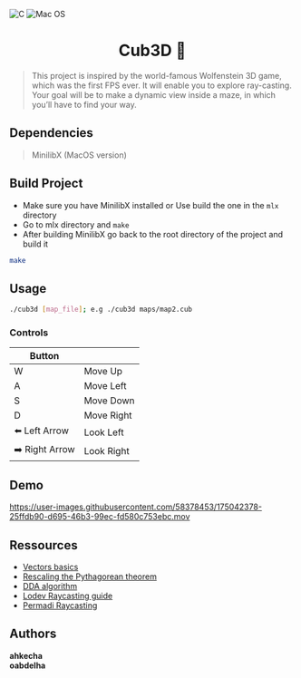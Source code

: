 ![C](https://img.shields.io/badge/c-%2300599C.svg?style=for-the-badge&logo=c&logoColor=white)
![Mac OS](https://img.shields.io/badge/mac%20os-000000?style=for-the-badge&logo=macos&logoColor=F0F0F0)
<h1 align="center">Cub3D 📐</h1>
<p>
</p>

>  This project is inspired by the world-famous Wolfenstein 3D game, which was the first FPS ever. It will enable you to explore ray-casting. Your goal will be to make a dynamic view inside a maze, in which you’ll have to find your way.

## Dependencies
> MinilibX (MacOS version)

## Build Project

* Make sure you have MinilibX installed or Use build the one in the ```mlx``` directory
* Go to mlx directory and ```make```
* After building MinilibX go back to the root directory of the project and build it

```sh
make
```
## Usage

```sh
./cub3d [map_file]; e.g ./cub3d maps/map2.cub

```
### Controls
|  Button   |     |
|---	|---	|
|  W	|  Move Up 	|
|  A 	|  Move Left 	|
|  S	|  Move Down 	| 
|  D	|  Move Right |
| ⬅️ Left Arrow	|  Look Left	|
| ➡️  Right Arrow	| Look Right  | 

## Demo

https://user-images.githubusercontent.com/58378453/175042378-25ffdb90-d695-46b3-99ec-fd580c753ebc.mov


## Ressources
* [Vectors basics](https://mathinsight.org/vector_introduction)
* [Rescaling the Pythagorean theorem](https://betterexplained.com/articles/rescaling-the-pythagorean-theorem/)
* [DDA algorithm](https://medium.com/geekculture/dda-line-drawing-algorithm-be9f069921cf)
* [Lodev Raycasting guide](https://lodev.org/cgtutor/raycasting.html)
* [Permadi Raycasting](https://permadi.com/1996/05/ray-casting-tutorial-table-of-contents/)
## Authors

**ahkecha** </br>
**oabdelha** </br>

